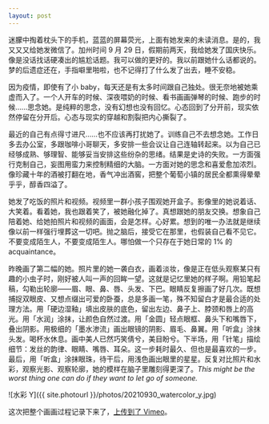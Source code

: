 ```yaml
---
layout: post
---
```


迷朦中掏着枕头下的手机，蓝蓝的屏幕荧光，上面有她发来的未读消息。是的，我又又又给她发微信了。加州时间 9 月 29 日，假期前两天，我给她发了国庆快乐。像是没话找话硬凑出的尴尬话题。我可以做的更好的。我以前跟她什么话都说的。梦的后遗症还在，手指噼里啪啦，也不记得打了什么发了出去，睡不安稳。

因为疫情，即使有了小 baby，每天还是有太多时间跟自己独处。很无奈地被她乘虚而入了。一个人开车的时候、深夜喂奶的时候、看书画画弹琴的时候、跑步的时候……思念她。是纯粹的思念，没有幻想也没有回忆。心态回到了分开前，现实依然停留在分开后。心态与现实的穿越和割裂把内心撕裂了。

最近的自己有点得寸进尺……也不应该再打扰她了。训练自己不去想念她。工作日多去办公室，多跟咖啡小哥聊天，多安排一些会议让自己连轴转起来。以为自己已经够成熟、够理智、能够妥当安排这些纷杂的思绪。结果是史诗的失败。一方面强行克制自己，妄图用蛮力来控制精细的大脑。一方面对她的思念和喜爱愈加浓烈。像珍藏十年的酒被打翻在地，香气冲出酒窖，把整个葡萄小镇的居民全都熏得晕晕乎乎，醇香四溢了。

她发了吃饭的照片和视频。视频里一群小孩子围观她开盒子。影像里的她说着话、大笑着。看着她，我也跟着笑了，被她融化掉了。真想跟她的朋友交换。想象自己陪着她、给她拍照片和视频的画面，会是怎样。心好累。想到的唯一办法就是继续像以前一样强行埋葬这一切吧。抛之脑后，接受它在那里，也假装自己看不见它。不要变成陌生人，不要变成陌生人。哪怕做一个只存在于她日常的 1% 的 acquaintance。

昨晚画了第二幅的她。照片里的她一袭白衣，画着淡妆，像是正在低头观察某只有趣的小虫子时，刚好被人叫一声的回眸一望。这就是记忆里她的样子啊。用铅笔起稿，勾勒出轮廓——眉、眼、鼻、唇、头发、下巴。眼睛反复擦画了好几次。既想捕捉双眼皮、又想点缀出可爱的卧蚕，总是多画一笔，殊不知留白才是最合适的处理方法。用「硬边湿釉」填出皮肤的底色，留出左边、鼻子上、脖颈和唇上的高光。用「水润」涂抹，让颜色自然过渡。用「金圆」轻点眼框、鼻头下和嘴唇下，叠出阴影。用极细的「墨水渗流」画出眼镜的阴影、眉毛、鼻翼。用「听盒」涂抹头发。喝杯水休息。画中美人已然巧笑倩兮，美目盼兮。下半场，用「针笔」描绘细节：发丝的韵律、眼睛、嘴唇、耳朵。这一步耗时最久、但也是最喜欢的一步。最后，用「听盒」涂抹眼珠，待干后，用浅色画出眼里的星星。反复对比照片和水彩，观察光影、观察轮廓，她的模样在脑子里雕刻得更深了。_This might be the worst thing one can do if they want to let go of someone._

![水彩 Y]({{ site.photourl }}/photos/20210930_watercolor_y.jpg)

这次把整个画画过程记录下来了，[上传到了 Vimeo](https://vimeo.com/manage/videos/619669162)。
